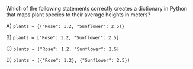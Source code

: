 Which of the following statements correctly creates a dictionary in Python that maps plant species to their average heights in meters?

A) `plants = {("Rose": 1.2, "Sunflower": 2.5)}`

B) `plants = ["Rose": 1.2, "Sunflower": 2.5]`

C) `plants = {"Rose": 1.2, "Sunflower": 2.5}`

D) `plants = ({"Rose": 1.2}, {"Sunflower": 2.5})`

<!-- ANSWER: C -->